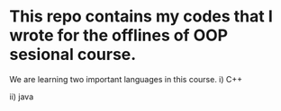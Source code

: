 # This repo contains my codes that I wrote for the offlines of OOP sesional course.

We are learning two important languages in this course.
i) C++

ii) java